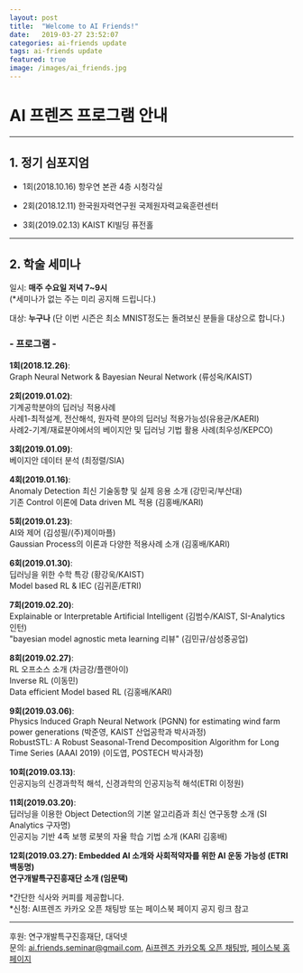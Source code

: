 ```yaml
---
layout: post
title:  "Welcome to AI Friends!"
date:   2019-03-27 23:52:07
categories: ai-friends update
tags: ai-friends update
featured: true
image: /images/ai_friends.jpg
---
```

# AI 프렌즈 프로그램 안내

***  

## 1. 정기 심포지엄

- 1회(2018.10.16) 항우연 본관 4층 시청각실  

- 2회(2018.12.11) 한국원자력연구원 국제원자력교육훈련센터  

- 3회(2019.02.13) KAIST KI빌딩 퓨전홀


***  

## 2. 학술 세미나  
일시: **매주 수요일 저녁 7~9시**  
(*세미나가 없는 주는 미리 공지해 드립니다.)  

대상: **누구나** (단 이번 시즌은 최소 MNIST정도는 돌려보신 분들을 대상으로 합니다.)  

### - **프로그램** - 
**1회(2018.12.26)**:  
Graph Neural Network & Bayesian Neural Network (류성옥/KAIST)  

**2회(2019.01.02)**:  
기계공학분야의 딥러닝 적용사례  
                 사례1-최적설계, 전산해석, 원자력 분야의 딥러닝 적용가능성(유용균/KAERI)  
                 사례2-기계/재료분야에서의 베이지안 및 딥러닝 기법 활용 사례(최우성/KEPCO)  
                 
**3회(2019.01.09)**:  
베이지안 데이터 분석 (최정렬/SIA)  

**4회(2019.01.16)**:  
Anomaly Detection 최신 기술동향 및 실제 응용 소개 (강민국/부산대)  
                 기존 Control 이론에 Data driven ML 적용 (김홍배/KARI)  
                 
**5회(2019.01.23)**:  
AI와 제어 (김성필/(주)제이마플)  
                 Gaussian Process의 이론과 다양한 적용사례 소개 (김홍배/KARI)  
                 
**6회(2019.01.30)**:  
딥러닝을 위한 수학 특강 (황강욱/KAIST)  
                 Model based RL & IEC (김귀훈/ETRI)  
                 
**7회(2019.02.20)**:  
Explainable or Interpretable Artificial Intelligent (김범수/KAIST, SI-Analytics 인턴)  
"bayesian model agnostic meta learning 리뷰" (김민규/삼성중공업)

**8회(2019.02.27)**:  
RL 오프소스 소개 (차금강/플랜아이)  
Inverse RL (이동민)  
Data efficient Model based RL (김홍배/KARI)  

**9회(2019.03.06)**:  
Physics Induced Graph Neural Network (PGNN) for estimating wind farm power generations (박준영, KAIST 산업공학과 박사과정)  
RobustSTL: A Robust Seasonal-Trend Decomposition Algorithm for Long Time Series (AAAI 2019) (이도엽, POSTECH 박사과정)  
         
**10회(2019.03.13)**:  
인공지능의 신경과학적 해석, 신경과학의 인공지능적 해석(ETRI 이정원)  

**11회(2019.03.20)**:  
딥러닝을 이용한 Object Detection의 기본 알고리즘과 최신 연구동향 소개 (SI Analytics 구자명)  
인공지능 기반 4족 보행 로봇의 자율 학습 기법 소개 (KARI 김홍배)

**12회(2019.03.27):
 Embedded AI 소개와 사회적약자를 위한 AI 운동 가능성 (ETRI 백동명)  
 연구개발특구진흥재단 소개 (임문택)**  




*간단한 식사와 커피를 제공합니다.  
*신청: AI프렌즈 카카오 오픈 채팅방 또는 페이스북 페이지 공지 링크 참고   


***

후원: 연구개발특구진흥재단, 대덕넷  
문의: ai.friends.seminar@gmail.com,
[Ai프렌즈 카카오톡 오픈 채팅방][kakao_ai],
[페이스북 홈페이지][facebook_ai]

[kakao_ai]:     https://open.kakao.com/o/ggewxi2
[facebook_ai]:  https://www.facebook.com/groups/aifriend/
